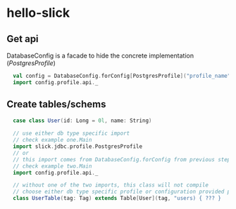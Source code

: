 # hello-slick

## Get api

DatabaseConfig is a facade to hide the concrete implementation (*PostgresProfile*)

```scala
  val config = DatabaseConfig.forConfig[PostgresProfile]("profile_name")
  import config.profile.api._
```

## Create tables/schems

```scala
  case class User(id: Long = 0l, name: String)
  
  // use either db type specific import
  // check example one.Main
  import slick.jdbc.profile.PostgresProfile
  // or
  // this import comes from DatabaseConfig.forConfig from previous step
  // check example two.Main
  import config.profile.api._

  // without one of the two imports, this class will not compile
  // choose either db type specific profile or configuration provided profile (preferred, for isolation)
  class UserTable(tag: Tag) extends Table[User](tag, "users) { ??? }
```